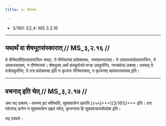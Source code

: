 ```yaml
---
title: ३८ टिप्पण्यः

---
```

- 3/160: E2,4: MS 3.2.16

____________________________________________


## यथार्थं वा शेषभूतसंस्कारात् // MS_३,२.१६ //

ये पौर्णमासीदेवतातावाचिनः शब्दाः, ते पौर्णमास्यां प्रयोक्तव्याः, नामावास्यायाम्। ये ऽमावास्यादेवतावाचिनः, ते ऽमावास्यायाम्, न पौर्णमास्यां। शेषभूतम् अर्थं संस्कुर्वन्तो मन्त्रा उपकुर्वन्ति, नान्यथेत्य् उक्तम्। तस्माद् ये यत्रोपकुर्वन्ति, ते तत्र प्रयोक्तव्या इति न कृत्स्नः पौर्णमास्याम्, न कृत्स्नश् चामावास्यायाम् इति।


____________________________________________


## वचनाद् इति चेत् // MS_३,२.१७ //

अथ यद् उक्तम् - वचनम् इदं भविष्यति, सूक्तवाकेन प्रहरति [२५५]+++({3/161})+++ इति। तत्र पदेनाप्य् ऊनेन न सूक्तवाकेन प्रहृतं भवेत्, कृत्स्नस्य हि सूक्तवाकस्योपदेश इति।

तद् उच्यते -